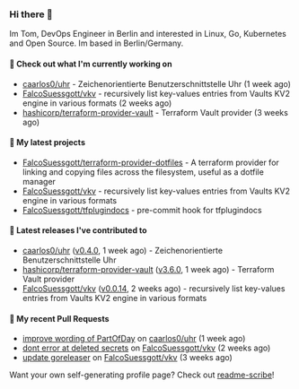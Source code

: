 ### Hi there 👋

Im Tom, DevOps Engineer in Berlin and interested in Linux, Go, Kubernetes and Open Source.
Im based in Berlin/Germany.

#### 👷 Check out what I'm currently working on

- [caarlos0/uhr](https://github.com/caarlos0/uhr) - Zeichenorientierte Benutzerschnittstelle Uhr (1 week ago)
- [FalcoSuessgott/vkv](https://github.com/FalcoSuessgott/vkv) - recursively list key-values entries from Vaults KV2 engine in various formats (2 weeks ago)
- [hashicorp/terraform-provider-vault](https://github.com/hashicorp/terraform-provider-vault) - Terraform Vault provider (3 weeks ago)

#### 🌱 My latest projects

- [FalcoSuessgott/terraform-provider-dotfiles](https://github.com/FalcoSuessgott/terraform-provider-dotfiles) - A terraform provider for linking and copying files across the filesystem, useful as a dotfile manager
- [FalcoSuessgott/vkv](https://github.com/FalcoSuessgott/vkv) - recursively list key-values entries from Vaults KV2 engine in various formats
- [FalcoSuessgott/tfplugindocs](https://github.com/FalcoSuessgott/tfplugindocs) - pre-commit hook for tfplugindocs

#### 🔭 Latest releases I've contributed to

- [caarlos0/uhr](https://github.com/caarlos0/uhr) ([v0.4.0](https://github.com/caarlos0/uhr/releases/tag/v0.4.0), 1 week ago) - Zeichenorientierte Benutzerschnittstelle Uhr
- [hashicorp/terraform-provider-vault](https://github.com/hashicorp/terraform-provider-vault) ([v3.6.0](https://github.com/hashicorp/terraform-provider-vault/releases/tag/v3.6.0), 1 week ago) - Terraform Vault provider
- [FalcoSuessgott/vkv](https://github.com/FalcoSuessgott/vkv) ([v0.0.14](https://github.com/FalcoSuessgott/vkv/releases/tag/v0.0.14), 2 weeks ago) - recursively list key-values entries from Vaults KV2 engine in various formats

#### 🔨 My recent Pull Requests

- [improve wording of PartOfDay](https://github.com/caarlos0/uhr/pull/1) on [caarlos0/uhr](https://github.com/caarlos0/uhr) (1 week ago)
- [dont error at deleted secrets](https://github.com/FalcoSuessgott/vkv/pull/63) on [FalcoSuessgott/vkv](https://github.com/FalcoSuessgott/vkv) (2 weeks ago)
- [update goreleaser](https://github.com/FalcoSuessgott/vkv/pull/60) on [FalcoSuessgott/vkv](https://github.com/FalcoSuessgott/vkv) (3 weeks ago)

Want your own self-generating profile page? Check out [readme-scribe](https://github.com/muesli/readme-scribe)!